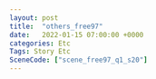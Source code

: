 ```yaml
---
layout: post
title:  "others_free97"
date:   2022-01-15 07:00:00 +0000
categories: Etc
Tags: Story Etc
SceneCode: ["scene_free97_q1_s20"]
---
```

